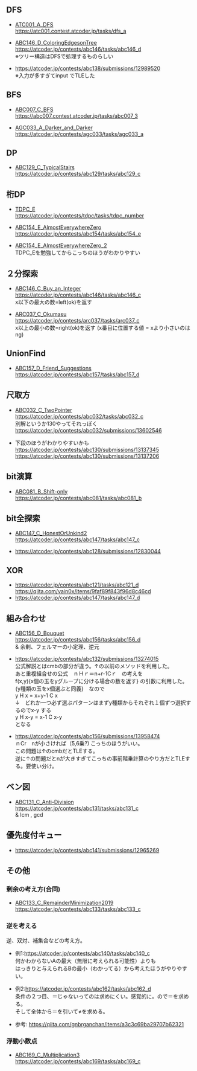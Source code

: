 ## DFS

* [ATC001_A_DFS](/ATC001_A_DFS.py)  
https://atc001.contest.atcoder.jp/tasks/dfs_a  

* [ABC146_D_ColoringEdgesonTree](ABC146_D_ColoringEdgesonTree.py)  
https://atcoder.jp/contests/abc146/tasks/abc146_d  
※ツリー構造はDFSで処理するものらしい

* https://atcoder.jp/contests/abc138/submissions/12989520  
※入力が多すぎてinput でTLEした  



## BFS

* [ABC007_C_BFS](/ABC007_C_BFS.py)  
https://abc007.contest.atcoder.jp/tasks/abc007_3

* [AGC033_A_Darker_and_Darker](/AGC033_A_Darker_and_Darker.py)  
https://atcoder.jp/contests/agc033/tasks/agc033_a

## DP

* [ABC129_C_TypicalStairs](/ABC129_C_TypicalStairs.py)  
https://atcoder.jp/contests/abc129/tasks/abc129_c


## 桁DP

* [TDPC_E](/TDPC_E.py)  
https://atcoder.jp/contests/tdpc/tasks/tdpc_number  

* [ABC154_E_AlmostEverywhereZero](/ABC154_E_AlmostEverywhereZero.py)  
https://atcoder.jp/contests/abc154/tasks/abc154_e  

* [ABC154_E_AlmostEverywhereZero_2](/ABC154_E_AlmostEverywhereZero_2.py)  
TDPC_Eを勉強してからこっちのほうがわかりやすい

## ２分探索

* [ABC146_C_Buy_an_Integer](/ABC146_C_Buy_an_Integer.py)  
https://atcoder.jp/contests/abc146/tasks/abc146_c  
x以下の最大の数=left(ok)を返す

* [ARC037_C_Okumasu](/ARC037_C_Okumasu.py)  
https://atcoder.jp/contests/arc037/tasks/arc037_c  
x以上の最小の数=right(ok)を返す (x番目に位置する値 = xより小さいのはng)

## UnionFind

* [ABC157_D_Friend_Suggestions](/ABC157_D_Friend_Suggestions.py)  
https://atcoder.jp/contests/abc157/tasks/abc157_d

## 尺取方
* [ABC032_C_TwoPointer](/ABC032_C_TwoPointer.py)  
https://atcoder.jp/contests/abc032/tasks/abc032_c  
別解というか130やってそれっぽく  
https://atcoder.jp/contests/abc032/submissions/13602546

* 下段のほうがわかりやすいかも  
https://atcoder.jp/contests/abc130/submissions/13137345  
https://atcoder.jp/contests/abc130/submissions/13137206  

## bit演算

* [ABC081_B_Shift-only](/ABC081_B_Shift-only.py)  
https://atcoder.jp/contests/abc081/tasks/abc081_b

## bit全探索

* [ABC147_C_HonestOrUnkind2](/ABC147_C_HonestOrUnkind2.py)  
https://atcoder.jp/contests/abc147/tasks/abc147_c  

* https://atcoder.jp/contests/abc128/submissions/12830044  

## XOR
* https://atcoder.jp/contests/abc121/tasks/abc121_d  
https://qiita.com/vain0x/items/9faf89f843f96d8c46cd  
* https://atcoder.jp/contests/abc147/tasks/abc147_d  


## 組み合わせ

* [ABC156_D_Bouquet](/ABC156_D_Bouquet.py)  
https://atcoder.jp/contests/abc156/tasks/abc156_d  
& 余剰、フェルマーの小定理、逆元

* https://atcoder.jp/contests/abc132/submissions/13274015  
公式解説とはcmbの部分が違う。↑の以前のメソッドを利用した。  
あと重複組合せの公式　ｎＨｒ＝n+r-1Cｒ　の考えを  
f(x,y){x個の玉をyグループに分ける場合の数を返す} の引数に利用した。  
{y種類の玉をx個選ぶと同義}　なので  
y H x = x+y-1 C x  
↓　どれか一つ必ず選ぶパターンはまずy種類からそれぞれ１個ずつ選択するのでx-y する  
y H x-y  = x-1 C x-y  
となる

* https://atcoder.jp/contests/abc156/submissions/13958474  
ｎCr　nが小さければ（5,6乗?) こっちのほうがいい。  
この問題は↑のcmbだとTLEする。  
逆に↑の問題だとnが大きすぎてこっちの事前階乗計算のやり方だとTLEする。要使い分け。  

## ベン図

* [ABC131_C_Anti-Division](/ABC131_C_Anti-Division.py)  
https://atcoder.jp/contests/abc131/tasks/abc131_c  
& lcm , gcd 

## 優先度付キュー

* https://atcoder.jp/contests/abc141/submissions/12965269


## その他

### 剰余の考え方(合同)
* [ABC133_C_RemainderMinimization2019](/ABC133_C_RemainderMinimization2019.py)  
https://atcoder.jp/contests/abc133/tasks/abc133_c


### 逆を考える

逆、双対、補集合などの考え方。

* 例1:https://atcoder.jp/contests/abc140/tasks/abc140_c  
何かわからないAの最大（無限に考えられる可能性）よりも  
はっきりと与えられるBの最小（わかってる）から考えたほうがやりやすい。

* 例2:https://atcoder.jp/contests/abc162/tasks/abc162_d  
条件の２つ目、＝じゃないってのは求めにくい。感覚的に。ので＝を求める。  
そして全体から＝を引いて≠を求める。

* 参考:
https://qiita.com/gnbrganchan/items/a3c3c69ba29707b62321


### 浮動小数点

* [ABC169_C_Multiplication3](/ABC169_C_Multiplication3.py)  
https://atcoder.jp/contests/abc169/tasks/abc169_c  
